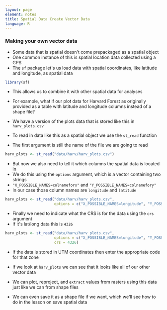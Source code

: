 ```yaml
---
layout: page
element: notes
title: Spatial Data Create Vector Data
language: R
--- 
```


### Making your own vector data

* Some data that is spatial doesn't come prepackaged as a spatial object
* One common instance of this is spatial location data collected using a GPS
* The `sf` package let's us load data with spatial coordinates, like latitude and longitude, as spatial data

```r
library(sf)
```

* This allows us to combine it with other spatial data for analyses

* For example, what if our plot data for Harvard Forest as originally provided as a table with latitude and longitude columns instead of a shape file?
* We have a version of the plots data that is stored like this in `harv_plots.csv`

* To read in data like this as a spatial object we use the `st_read` function
* The first argument is still the name of the file we are going to read

```r
harv_plots <- st_read("data/harv/harv_plots.csv")
```

* But now we also need to tell it which columns the spatial data is located in
* We do this using the `options` argument, which is a vector containing two strings
* `"X_POSSIBLE_NAMES=colnameforx"` and `"Y_POSSIBLE_NAMES=colnamefory"`
* In our case those column names are `longitude` and `latitude`

```r
harv_plots <- st_read("data/harv/harv_plots.csv",
                      options = c("X_POSSIBLE_NAMES=longitude", "Y_POSSIBLE_NAMES=latitude"))
```

* Finally we need to indicate what the CRS is for the data using the `crs` argument
* If it's lat/long data this is `4326`

```r
harv_plots <- st_read("data/harv/harv_plots.csv",
                      options = c("X_POSSIBLE_NAMES=longitude", "Y_POSSIBLE_NAMES=latitude"),
                      crs = 4326)
```

* If the data is stored in UTM coordinates then enter the appropriate code for that zone

* If we look at `harv_plots` we can see that it looks like all of our other vector data
* We can plot, reproject, and `extract` values from rasters using this data just like we can from shape files
* We can even save it as a shape file if we want, which we'll see how to do in the lesson on save spatial data
